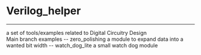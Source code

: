 # Verilog_helper
-----------------------------------------------------------------------
a set of tools/examples related to Digital Circuitry Design  
Main branch
examples
    --  zero_polishing
        a module to expand data into a wanted bit width
    --  watch_dog_lite
        a small watch dog module
        
